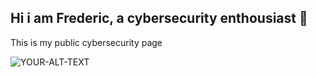 ## Hi i am Frederic, a cybersecurity enthousiast 👋
This is my public cybersecurity page

<picture>
 <source media="(prefers-color-scheme: dark)" srcset="https://assets.tryhackme.com/img/logo/tryhackme_logo_full.svg">
 <source media="(prefers-color-scheme: light)" srcset="https://assets.tryhackme.com/img/logo/tryhackme_logo_full.svg">
 <img alt="YOUR-ALT-TEXT" src="YOUR-DEFAULT-IMAGE">
</picture>



<!--
**Guotepauc/Guotepauc** is a ✨ _special_ ✨ repository because its `README.md` (this file) appears on your GitHub profile.

Here are some ideas to get you started:

- 🔭 I’m currently working on ...
- 🌱 I’m currently learning ...
- 👯 I’m looking to collaborate on ...
- 🤔 I’m looking for help with ...
- 💬 Ask me about ...
- 📫 How to reach me: ...
- 😄 Pronouns: ...
- ⚡ Fun fact: ...
-->

